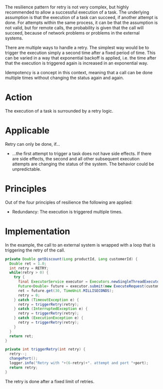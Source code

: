 The resilience pattern for retry is not very complex, but highly recommended to allow a successful execution of a task. The underlying assumption is that the execution of a task can succeed, if another attempt is done. For attempts within the same process, it can be that the assumption is not valid, but for remote calls, the probability is given that the call will succeed, because of network problems or problems in the external systems.

There are multiple ways to handle a retry. The simplest way would be to trigger the execution simply a second time after a fixed period of time. This can be varied in a way that exponential backoff is applied, i.e. the time after that the execution is triggered again is increased in an exponential way.

Idempotency is a concept in this context, meaning that a call can be done multiple times without changing the status again and again.

# Action

The execution of a task is surrounded by a retry logic.

# Applicable

Retry can only be done, if...

- ...the first attempt to trigger a task does not have side effects. If there are side effects, the second and all other subsequent execution attempts are changing the status of the system. The behavior could be unpredictable.

# Principles

Out of the four principles of resilience the following are applied:

- Redundancy: The execution is triggered multiple times.

# Implementation

In the example, the call to an external system is wrapped with a loop that is triggering the retry of the call.

```Java
private Double getDiscount(Long productId, Long customerId) {
  Double ret = 1.0;
  int retry = RETRY;
  while(retry > 0) {
    try {
      final ExecutorService executor = Executors.newSingleThreadExecutor();
      Future<Double> future = executor.submit(new ExecuteRequest(customerId.toString(), productId.toString()));
      ret = future.get(30, TimeUnit.MILLISECONDS);
      retry = 0;
    } catch (TimeoutException e) {
      retry = triggerRetry(retry);
    } catch (InterruptedException e) {
      retry = triggerRetry(retry);
    } catch (ExecutionException e) {
      retry = triggerRetry(retry);
    }
  }
  return ret;
}

private int triggerRetry(int retry) {
  retry--;
  changePort();
  logger.info("Retry with "+(6-retry)+". attempt and port "+port);
  return retry;
}
```

The retry is done after a fixed limit of retries.
